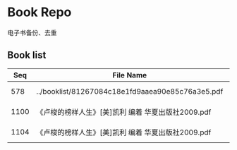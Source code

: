 Book Repo
=========

电子书备份、去重

Book list
---------

| Seq | File Name | Size | MD5 |
| --- | --------- | ---- | --- |
| 578 | ../booklist/81267084c18e1fd9aaea90e85c76a3e5.pdf | 8.6 MB | 81267084c18e1fd9aaea90e85c76a3e5 | 
| 1100 | 《卢梭的榜样人生》[美]凯利 编着 华夏出版社2009.pdf | 8.6 MB | 81267084c18e1fd9aaea90e85c76a3e5 | 
| 1104 | 《卢梭的榜样人生》[美]凯利 编着 华夏出版社2009.pdf | 8.6 MB | 81267084c18e1fd9aaea90e85c76a3e5 | 
